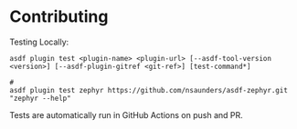 # Contributing

Testing Locally:

```shell
asdf plugin test <plugin-name> <plugin-url> [--asdf-tool-version <version>] [--asdf-plugin-gitref <git-ref>] [test-command*]

#
asdf plugin test zephyr https://github.com/nsaunders/asdf-zephyr.git "zephyr --help"
```

Tests are automatically run in GitHub Actions on push and PR.
